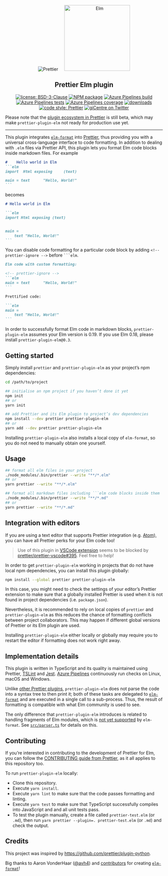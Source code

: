 <p align="center">
  &nbsp;&nbsp;<img alt="Prettier"
  src="https://cdn.rawgit.com/prettier/prettier-logo/master/images/prettier-icon-light.svg">&nbsp;&nbsp;
  &nbsp;&nbsp;<img alt="Elm"
  height="210"
  src="https://upload.wikimedia.org/wikipedia/commons/thumb/f/f3/Elm_logo.svg/1024px-Elm_logo.svg.png">&nbsp;&nbsp;
</p>

<h2 align="center">Prettier Elm plugin</h2>

<p align="center">
  <a href="https://github.com/gicentre/prettier-plugin-elm/blob/master/LICENSE">
    <img alt="license: BSD-3-Clause" src="https://img.shields.io/github/license/gicentre/prettier-plugin-elm.svg?style=flat-square"><!--
  --></a>
  <a href="https://www.npmjs.com/package/prettier-plugin-elm">
    <img alt="NPM package" src="https://img.shields.io/npm/v/prettier-plugin-elm.svg?style=flat-square"><!--
  --></a>
  <a href="https://dev.azure.com/gicentre/github-pipelines/_build?definitionId=2">
    <img alt="Azure Pipelines build" src="https://img.shields.io/azure-devops/build/gicentre/github-pipelines/2/master.svg?style=flat-square"><!--
  --></a>
  <a href="https://dev.azure.com/gicentre/github-pipelines/_build?definitionId=2">
    <img alt="Azure Pipelines tests" src="https://img.shields.io/azure-devops/tests/gicentre/github-pipelines/2/master.svg?style=flat-square"><!--
  --></a>
  <a href="https://dev.azure.com/gicentre/github-pipelines/_build?definitionId=2">
    <img alt="Azure Pipelines coverage" src="https://img.shields.io/azure-devops/coverage/gicentre/github-pipelines/2/master.svg?style=flat-square"><!--
  --></a>
  <a href="https://www.npmjs.com/package/prettier-plugin-elm">
    <img alt="downloads" src="https://img.shields.io/npm/dt/prettier-plugin-elm.svg?style=flat-square"><!--
   --></a>
  <a href="#badge">
    <img alt="code style: Prettier" src="https://img.shields.io/badge/code_style-prettier-ff69b4.svg?style=flat-square"><!--
  --></a>
  <a href="https://twitter.com/giCentre">
    <img alt="giCentre on Twitter" src="https://img.shields.io/twitter/follow/giCentre.svg?label=follow+giCentre&style=flat-square"><!--
  --></a>
</p>

Please note that the [plugin ecosystem in Prettier](https://prettier.io/docs/en/plugins.html) is still beta, which may make <nobr>`prettier-plugin-elm`</nobr> not ready for production use yet.

---

This plugin integrates [`elm-format`](https://github.com/avh4/elm-format) into [Prettier](https://github.com/prettier/prettier), thus providing you with a universal cross-language interface to code formatting.
In addition to dealing with `.elm` files via Prettier API, this plugin lets you format Elm code blocks inside markdown files. For example

<!-- prettier-ignore -->
````markdown
#    Hello world in Elm
```elm
import  Html exposing     (text)

main = text      "Hello, World!"
```
````

becomes

````markdown
# Hello world in Elm

```elm
import Html exposing (text)


main =
    text "Hello, World!"
```
````

You can disable code formatting for a particular code block by adding <nobr>`<!-- prettier-ignore -->`</nobr> before ` ```elm `.

````markdown
Elm code with custom formatting:

<!-- prettier-ignore -->
```elm
main = text      "Hello, World!"
```

Prettified code:

```elm
main =
    text "Hello, World!"
```
````

In order to successfully format Elm code in markdown blocks, `prettier-plugin-elm` assumes your Elm version is 0.19.
If you use Elm 0.18, please install `prettier-plugin-elm@0.3`.

## Getting started

Simply install `prettier` and `prettier-plugin-elm` as your project’s npm dependencies:

```bash
cd /path/to/project

## initialise an npm project if you haven’t done it yet
npm init
## or
yarn init

## add Prettier and its Elm plugin to project’s dev dependencies
npm install --dev prettier prettier-plugin-elm
## or
yarn add --dev prettier prettier-plugin-elm
```

Installing `prettier-plugin-elm` also installs a local copy of `elm-format`, so you do not need to manually obtain one yourself.

<!-- Despite an overhead in about ≈20 MB of disk space used by `node_modules`, this hard-coded sub-dependency makes it easier to collaborate on the code and also test its quality with CI tools. -->

<!-- Global use of plugin is blocked by https://github.com/prettier/prettier/issues/4000 -->

## Usage

````bash
## format all elm files in your project
./node_modules/.bin/prettier --write "**/*.elm"
## or
yarn prettier --write "**/*.elm"

## format all markdown files including ```elm code blocks inside them
./node_modules/.bin/prettier --write "**/*.md"
## or
yarn prettier --write "**/*.md"
````

## Integration with editors

If you are using a text editor that supports Prettier integration (e.g. [Atom](https://atom.io/packages/prettier-atom)), you can have all Prettier perks for your Elm code too!

> Use of this plugin in [VSCode extension](https://github.com/prettier/prettier-vscode) seems to be blocked by [prettier/prettier-vscode#395](https://github.com/prettier/prettier-vscode/issues/395).
> Feel free to help!

In order to get `prettier-plugin-elm` working in projects that do not have local npm dependencies, you can install this plugin globally:

```bash
npm install --global prettier prettier-plugin-elm
```

In this case, you might need to check the settings of your editor’s Prettier extension to make sure that a globally installed Prettier is used when it is not found in project dependencies (i.e. `package.json`).

Nevertheless, it is recommended to rely on local copies of `prettier` and `prettier-plugin-elm` as this reduces the chance of formatting conflicts between project collaborators.
This may happen if different global versions of Prettier or its Elm plugin are used.

Installing `prettier-plugin-elm` either locally or globally may require you to restart the editor if formatting does not work right away.

## Implementation details

This plugin is written in TypeScript and its quality is maintained using Prettier, [TSLint](https://palantir.github.io/tslint/) and [Jest](https://jestjs.io/).
[Azure Pipelines](https://azure.microsoft.com/en-gb/services/devops/pipelines/) continuously run checks on Linux, macOS and Windows.

Unlike [other Prettier plugins](https://prettier.io/docs/en/plugins.html#official-plugins), `prettier-plugin-elm` does not parse the code into a syntax tree to then print it; both of these tasks are delegated to [`elm-format`](https://github.com/avh4/elm-format) and are executed in a single call to a sub-process.
Thus, the result of formatting is compatible with what Elm community is used to see.

The only difference that `prettier-plugin-elm` introduces is related to handling fragments of Elm modules, which is [not yet supported](https://github.com/avh4/elm-format/issues/65) by `elm-format`.
See [`src/parser.ts`](https://github.com/gicentre/prettier-plugin-elm/blob/master/src/parser.ts) for details on this.

## Contributing

If you’re interested in contributing to the development of Prettier for Elm, you can follow the [CONTRIBUTING guide from Prettier](https://github.com/prettier/prettier/blob/master/CONTRIBUTING.md), as it all applies to this repository too.

To run `prettier-plugin-elm` locally:

- Clone this repository.
- Execute `yarn install`.
- Execute `yarn lint` to make sure that the code passes formatting and linting.
- Execute `yarn test` to make sure that TypeScript successfully compiles into JavaScript and and all unit tests pass.
- To test the plugin manually, create a file called `prettier-test.elm` (or `.md`), then run `yarn prettier --plugin=. prettier-test.elm` (or `.md`) and check the output.

## Credits

This project was inspired by https://github.com/prettier/plugin-python.

Big thanks to Aaron VonderHaar ([@avh4](https://github.com/avh4)) and [contributors](https://github.com/avh4/elm-format/graphs/contributors) for creating [`elm-format`](https://github.com/avh4/elm-format)!
